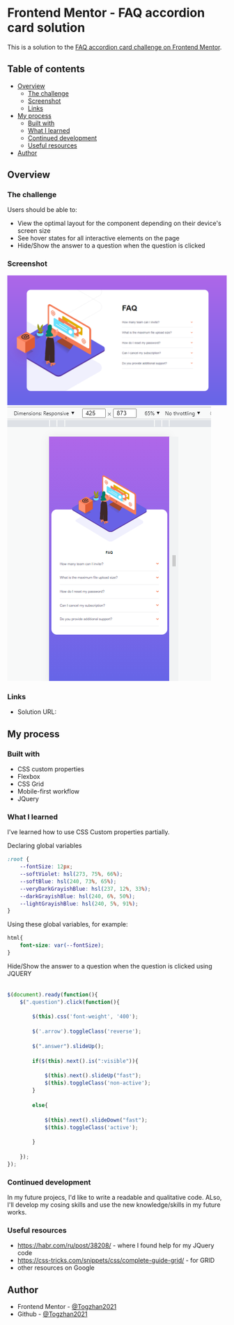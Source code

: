 # Frontend Mentor - FAQ accordion card solution

This is a solution to the [FAQ accordion card challenge on Frontend Mentor](https://www.frontendmentor.io/challenges/faq-accordion-card-XlyjD0Oam). 

## Table of contents

- [Overview](#overview)
  - [The challenge](#the-challenge)
  - [Screenshot](#screenshot)
  - [Links](#links)
- [My process](#my-process)
  - [Built with](#built-with)
  - [What I learned](#what-i-learned)
  - [Continued development](#continued-development)
  - [Useful resources](#useful-resources)
- [Author](#author)


## Overview

### The challenge

Users should be able to:

- View the optimal layout for the component depending on their device's screen size
- See hover states for all interactive elements on the page
- Hide/Show the answer to a question when the question is clicked

### Screenshot

![](images/screenshot1.PNG)
![](images/screenshot2.PNG)


### Links

- Solution URL: 

## My process

### Built with

- CSS custom properties
- Flexbox
- CSS Grid
- Mobile-first workflow
- JQuery


### What I learned

I've learned how to use CSS Custom properties partially. 

Declaring global variables 
```css
:root {
	--fontSize: 12px;
	--softViolet: hsl(273, 75%, 66%);
	--softBlue: hsl(240, 73%, 65%);
	--veryDarkGrayishBlue: hsl(237, 12%, 33%);
	--darkGrayishBlue: hsl(240, 6%, 50%);
	--lightGrayishBlue: hsl(240, 5%, 91%);
}
```
Using these global variables, for example:
```css
html{
	font-size: var(--fontSize);
}

```

Hide/Show the answer to a question when the question is clicked using JQUERY

```js

$(document).ready(function(){
	$(".question").click(function(){

		$(this).css('font-weight', '400');

		$('.arrow').toggleClass('reverse');	

		$(".answer").slideUp();

		if($(this).next().is(":visible")){	
	
			$(this).next().slideUp("fast");  
			$(this).toggleClass('non-active');
		}

		else{
	
			$(this).next().slideDown("fast");
			$(this).toggleClass('active');
			      
		}

	});
});
```


### Continued development

In my future projecs, I'd like to write a readable and qualitative code. ALso, I'll develop my cosing skills and use the new knowledge/skills in my future works.

### Useful resources

- https://habr.com/ru/post/38208/ - where I found help for my JQuery code
- https://css-tricks.com/snippets/css/complete-guide-grid/ - for GRID 
- other resources on Google

## Author

- Frontend Mentor - [@Togzhan2021](https://www.frontendmentor.io/profile/Togzhan2021)
- Github - [@Togzhan2021](https://github.com/Togzhan2021)



